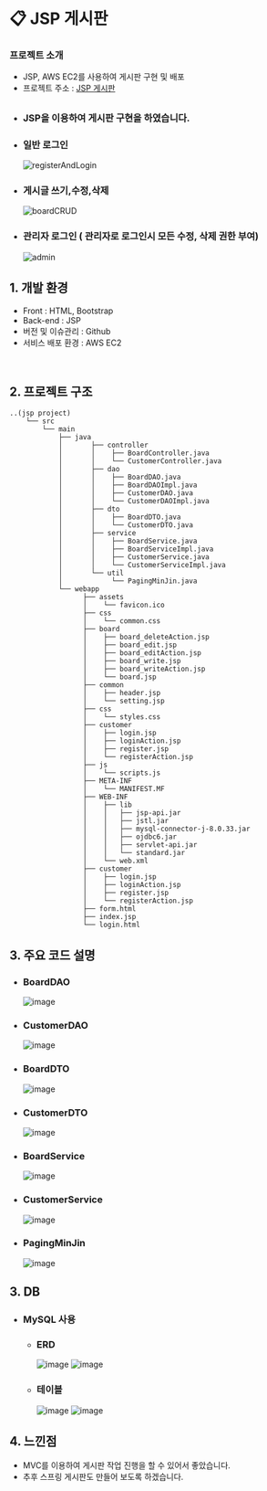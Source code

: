 # 📋 JSP 게시판

### 프로젝트 소개

- JSP, AWS EC2를 사용하여 게시판 구현 및 배포
- 프로젝트 주소 : [JSP 게시판](http://3.35.59.230:8080/index.jsp)
        

## 
   - ### JSP을 이용하여 게시판 구현을 하였습니다.
   - ### 일반 로그인
     ![registerAndLogin](https://github.com/oidolee/jsp_board2/assets/85022962/b2039528-bf04-48f7-9488-7749fb123158)

   - ### 게시글 쓰기,수정,삭제
     ![boardCRUD](https://github.com/oidolee/jsp_board2/assets/85022962/5c64794c-7998-4deb-a965-f78d1cc71f11)


   - ### 관리자 로그인 ( 관리자로 로그인시 모든 수정, 삭제 권한 부여)
     ![admin](https://github.com/oidolee/jsp_board2/assets/85022962/055c2479-c7c1-4fda-9a96-d4a860fc5ce8)


## 1. 개발 환경

- Front : HTML, Bootstrap
- Back-end : JSP
- 버전 및 이슈관리 : Github
- 서비스 배포 환경 : AWS EC2
<br>


## 2. 프로젝트 구조

```
..(jsp project)
    └── src
        └── main
            ├── java
            │       ├── controller
            │       │    ├── BoardController.java
            │       │    └── CustomerController.java
            │       ├── dao
            │       │    ├── BoardDAO.java           
            │       │    ├── BoardDAOImpl.java
            │       │    ├── CustomerDAO.java                        
            │       │    └── CustomerDAOImpl.java
            │       ├── dto
            │       │    ├── BoardDTO.java            
            │       │    └── CustomerDTO.java     
            │       ├── service
            │       │    ├── BoardService.java            
            │       │    ├── BoardServiceImpl.java  
            │       │    ├── CustomerService.java                          
            │       │    └── CustomerServiceImpl.java 
            │       └── util
            │            └── PagingMinJin.java
            └── webapp
                  ├── assets
                  │    └── favicon.ico
                  ├── css
                  │    └── common.css
                  ├── board
                  │    ├── board_deleteAction.jsp
                  │    ├── board_edit.jsp                  
                  │    ├── board_editAction.jsp
                  │    ├── board_write.jsp
                  │    ├── board_writeAction.jsp
                  │    └── board.jsp
                  ├── common
                  │    ├── header.jsp                  
                  │    └── setting.jsp
                  ├── css
                  │    └── styles.css
                  ├── customer
                  │    ├── login.jsp
                  │    ├── loginAction.jsp
                  │    ├── register.jsp
                  │    └── registerAction.jsp     
                  ├── js
                  │    └── scripts.js
                  ├── META-INF
                  │    └── MANIFEST.MF
                  ├── WEB-INF
                  │    ├── lib
                  │    │   ├── jsp-api.jar
                  │    │   ├── jstl.jar
                  │    │   ├── mysql-connector-j-8.0.33.jar
                  │    │   ├── ojdbc6.jar
                  │    │   ├── servlet-api.jar
                  │    │   └── standard.jar
                  │    └── web.xml
                  ├── customer
                  │    ├── login.jsp
                  │    ├── loginAction.jsp
                  │    ├── register.jsp
                  │    └── registerAction.jsp                  
                  ├── form.html
                  ├── index.jsp
                  └── login.html

```

## 3. 주요 코드 설명

   - ### BoardDAO
      ![image](https://github.com/oidolee/jsp_board2/assets/85022962/d8819e72-4b97-4c34-9a74-9976d2e8e543)
     <br> 
   - ### CustomerDAO
     ![image](https://github.com/oidolee/jsp_board2/assets/85022962/5d1af228-cd1e-4544-8974-89bff2085819)

   - ### BoardDTO
     ![image](https://github.com/oidolee/jsp_board2/assets/85022962/9dff7846-089f-425c-b221-92cdc3f0b80a)
     
   - ### CustomerDTO
     ![image](https://github.com/oidolee/jsp_board2/assets/85022962/ad205465-bfb9-4908-adde-3679f43ae9a8)

   - ### BoardService     
     ![image](https://github.com/oidolee/jsp_board2/assets/85022962/a3b598df-8bf0-4b71-8ba0-98cf94e435ba)

   - ### CustomerService     
     ![image](https://github.com/oidolee/jsp_board2/assets/85022962/eaef6725-b167-48ac-b9e6-45497bc5474e)

   - ### PagingMinJin
     ![image](https://github.com/oidolee/jsp_board2/assets/85022962/130e1110-cf9a-4937-b69f-69a8b2af08c7)


     


## 3. DB
   - ### MySQL 사용
      - ### ERD
        ![image](https://github.com/oidolee/jsp_board2/assets/85022962/bdf68250-98fa-43b3-9dcc-85c5ee29dbf8)
        ![image](https://github.com/oidolee/jsp_board2/assets/85022962/ffb0e271-b522-436f-a7f4-3b7f152ac12c)
        
      - ### 테이블
        ![image](https://github.com/oidolee/jsp_board2/assets/85022962/24d48d13-b374-4cb4-ad17-37e5b49dc3a9)
        ![image](https://github.com/oidolee/jsp_board2/assets/85022962/4bc04436-01b4-4a0a-a09e-6fe42d980c77)




## 4. 느낀점
   - MVC를 이용하여 게시판 작업 진행을 할 수 있어서 좋았습니다.
   - 추후 스프링 게시판도 만들어 보도록 하겠습니다.


